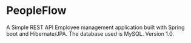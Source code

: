 # PeopleFlow
A Simple REST API Employee management application built with Spring boot and Hibernate/JPA. The database used is MySQL. Version 1.0.
